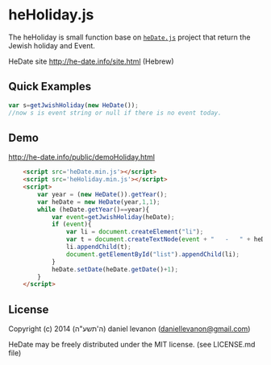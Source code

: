 # heHoliday.js

The heHoliday is small function base on [`heDate.js`](https://github.com/daniellevanon/he-date) project that return the Jewish holiday and Event.

HeDate site http://he-date.info/site.html (Hebrew)

## Quick Examples

```javascript
var s=getJwishHoliday(new HeDate());
//now s is event string or null if there is no event today.
 ```
## Demo

http://he-date.info/public/demoHoliday.html
 
```html
	<script src='heDate.min.js'></script>
	<script src='heHoliday.min.js'></script>
	<script>
		var year = (new HeDate()).getYear();
		var heDate = new HeDate(year,1,1);
		while (heDate.getYear()==year){
			var event=getJwishHoliday(heDate);
			if (event){
				var li = document.createElement("li");
				var t = document.createTextNode(event + "   -   " + heDate.toString());
				li.appendChild(t);
				document.getElementById("list").appendChild(li);
			}
			heDate.setDate(heDate.getDate()+1);
		}
	</script>
```

## License
 
Copyright (c) 2014 (ה'תשע"ה) daniel levanon (daniellevanon@gmail.com)

HeDate may be freely distributed under the MIT license. (see LICENSE.md file)
 